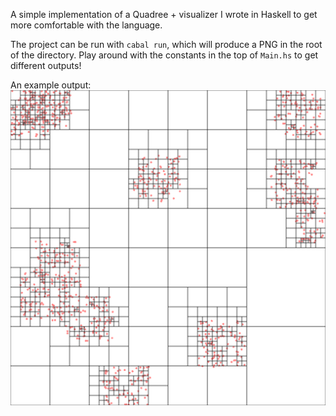 A simple implementation of a Quadree + visualizer I wrote in Haskell to get more comfortable with the language.

The project can be run with `cabal run`, which will produce a PNG in the root of the directory.
Play around with the constants in the top of `Main.hs` to get different outputs!

An example output:
![ex](Quadtree-example.png)